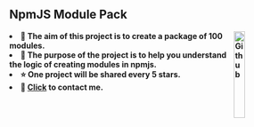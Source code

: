 </div>
<b class="width:10%">
<h2>NpmJS Module Pack</h2>
<img width="20%" align="right" alt="Github" src="https://encrypted-tbn0.gstatic.com/images?q=tbn:ANd9GcSJxew-w5aO5ARRdSYPxaPh2pwS7MuAnQ3A2xyEXSQBCUeb4rEV-qIb3-Sy_3X8QBGsBtk" />
<li><b>🔭 The aim of this project is to create a package of 100 modules.</li>
<li><b>🌱 The purpose of the project is to help you understand the logic of creating modules in npmjs.</b></li>
<li><b>⭐ One project will be shared every 5 stars.</b></li>
<li><b>💬 <a href="[http](https://discord.gg/altyapilar)">Click</a> to contact me.</b></li>
